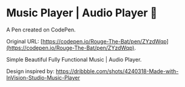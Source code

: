 # Music Player | Audio Player 🎵

A Pen created on CodePen.

Original URL: [https://codepen.io/Rouge-The-Bat/pen/ZYzdWqp](https://codepen.io/Rouge-The-Bat/pen/ZYzdWqp).

Simple Beautiful Fully Functional Music | Audio Player.

Design inspired by: https://dribbble.com/shots/4240318-Made-with-InVision-Studio-Music-Player